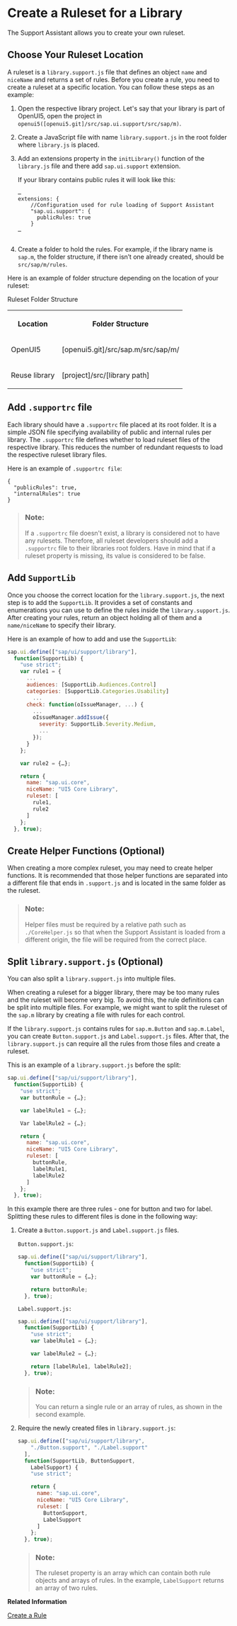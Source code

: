 <!-- loiob5a51358b3574aea9143fa50ae4e0e2a -->

# Create a Ruleset for a Library

The Support Assistant allows you to create your own ruleset.



<a name="loiob5a51358b3574aea9143fa50ae4e0e2a__section_lqs_mmh_vbb"/>

## Choose Your Ruleset Location

A ruleset is a `library.support.js` file that defines an object `name` and `niceName` and returns a set of rules. Before you create a rule, you need to create a ruleset at a specific location. You can follow these steps as an example:

1.  Open the respective library project. Let's say that your library is part of OpenUI5, open the project in `openui5([openui5.git]/src/sap.ui.support/src/sap/m)`.

2.  Create a JavaScript file with name `library.support.js` in the root folder where `library.js` is placed.

3.  Add an extensions property in the `initLibrary()` function of the `library.js` file and there add `sap.ui.support` extension.

    If your library contains public rules it will look like this:

    ```
    …
    extensions: {
        //Configuration used for rule loading of Support Assistant
        "sap.ui.support": {
          publicRules: true
        }
    …
    
    
    ```

4.  Create a folder to hold the rules. For example, if the library name is `sap.m`, the folder structure, if there isn’t one already created, should be `src/sap/m/rules`.


Here is an example of folder structure depending on the location of your ruleset:

<a name="loiob5a51358b3574aea9143fa50ae4e0e2a__table_xgs_xmd_wbb"/>Ruleset Folder Structure


<table>
<tr>
<th valign="top">

Location



</th>
<th valign="top">

Folder Structure



</th>
</tr>
<tr>
<td valign="top">

 OpenUI5 



</td>
<td valign="top">

\[openui5.git\]/src/sap.m/src/sap/m/



</td>
</tr>
<tr>
<td valign="top">

Reuse library



</td>
<td valign="top">

\[project\]/src/\[library path\]



</td>
</tr>
</table>



<a name="loiob5a51358b3574aea9143fa50ae4e0e2a__section_oq3_fbp_vcb"/>

## Add `.supportrc` file

Each library should have a `.supportrc` file placed at its root folder. It is a simple JSON file specifying availability of public and internal rules per library. The `.supportrc` file defines whether to load ruleset files of the respective library. This reduces the number of redundant requests to load the respective ruleset library files.

Here is an example of `.supportrc file`:

```
{
  "publicRules": true,
  "internalRules": true
}

```

> ### Note:  
> If a `.supportrc` file doesn't exist, a library is considered not to have any rulesets. Therefore, all ruleset developers should add a `.supportrc` file to their libraries root folders. Have in mind that if a ruleset property is missing, its value is considered to be false.



<a name="loiob5a51358b3574aea9143fa50ae4e0e2a__section_ugb_whc_wbb"/>

## Add `SupportLib`

Once you choose the correct location for the `library.support.js`, the next step is to add the `SupportLib`. It provides a set of constants and enumerations you can use to define the rules inside the `library.support.js`. After creating your rules, return an object holding all of them and a `name/niceName` to specify their library.

Here is an example of how to add and use the `SupportLib`:

```js
sap.ui.define(["sap/ui/support/library"],
  function(SupportLib) {
    "use strict";
    var rule1 = {
      ...
      audiences: [SupportLib.Audiences.Control]
      categories: [SupportLib.Categories.Usability]
        ...
      check: function(oIssueManager, ...) {
        ...
        oIssueManager.addIssue({
          severity: SupportLib.Severity.Medium,
          ...
        });
      }
    };

    var rule2 = {…};

    return {
      name: "sap.ui.core",
      niceName: "UI5 Core Library",
      ruleset: [
        rule1,
        rule2
      ]
    };
  }, true);
```



<a name="loiob5a51358b3574aea9143fa50ae4e0e2a__section_knl_d3c_wbb"/>

## Create Helper Functions \(Optional\)

When creating a more complex ruleset, you may need to create helper functions. It is recommended that those helper functions are separated into a different file that ends in `.support.js` and is located in the same folder as the ruleset.

> ### Note:  
> Helper files must be required by a relative path such as `./CoreHelper.js` so that when the Support Assistant is loaded from a different origin, the file will be required from the correct place.



<a name="loiob5a51358b3574aea9143fa50ae4e0e2a__section_fxb_g3c_wbb"/>

## Split `library.support.js` \(Optional\)

You can also split a `library.support.js` into multiple files.

When creating a ruleset for a bigger library, there may be too many rules and the ruleset will become very big. To avoid this, the rule definitions can be split into multiple files. For example, we might want to split the ruleset of the `sap.m` library by creating a file with rules for each control.

If the `library.support.js` contains rules for `sap.m.Button` and `sap.m.Label`, you can create `Button.support.js` and `Label.support.js` files. After that, the `library.support.js` can require all the rules from those files and create a ruleset.

This is an example of a `library.support.js` before the split:



```js
sap.ui.define(["sap/ui/support/library"],
  function(SupportLib) {
    "use strict";
    var buttonRule = {…};

    var labelRule1 = {…};

    Var labelRule2 = {…};

    return {
      name: "sap.ui.core",
      niceName: "UI5 Core Library",
      ruleset: [
        buttonRule,
        labelRule1,
        labelRule2
      ]
    };
  }, true);
```

In this example there are three rules - one for button and two for label. Splitting these rules to different files is done in the following way:

1.  Create a `Button.support.js` and `Label.support.js` files.

    `Button.support.js`:

    ```js
    sap.ui.define(["sap/ui/support/library"],
      function(SupportLib) {
        "use strict";
        var buttonRule = {…};
    
        return buttonRule;
      }, true);
    
    ```

    `Label.support.js:`

    ```js
    sap.ui.define(["sap/ui/support/library"],
      function(SupportLib) {
        "use strict";
        var labelRule1 = {…};
    
        var labelRule2 = {…};
    
        return [labelRule1, labelRule2];
      }, true);
    
    ```

    > ### Note:  
    > You can return a single rule or an array of rules, as shown in the second example.

2.  Require the newly created files in `library.support.js`:

    ```js
    sap.ui.define(["sap/ui/support/library",
        "./Button.support", "./Label.support"
      ],
      function(SupportLib, ButtonSupport,
        LabelSupport) {
        "use strict";
    
        return {
          name: "sap.ui.core",
          niceName: "UI5 Core Library",
          ruleset: [
            ButtonSupport,
            LabelSupport
          ]
        };
      }, true);
    ```

    > ### Note:  
    > The ruleset property is an array which can contain both rule objects and arrays of rules. In the example, `LabelSupport` returns an array of two rules.


**Related Information**  


[Create a Rule](create-a-rule-c24569d.md "A rule consists of properties that test and advise on how possible issues can be resolved and a check function that tests the application for a specific issue. To create a rule, you need to set the properties and add a check function.")

